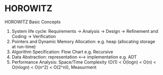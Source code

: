 # HOROWITZ

HOROWITZ Basic Concepts
1. System life cycle: Requirements -> Analysis -> Design -> Refinement and Coding -> Verification
2. Pointers and Dynamic Memory Allocation: e.g. heap (allocating storage at run-time)
3. Algorithm Specification: Flow Chart e.g. Recursive
4. Data Abstraction: representation <--> implementation e.g. ADT
5. Performance Analysis: Space/Time Complexity (O(1) < O(logn) < O(n) < O(nlogn) < O(n^2) < O(2^n)), Measurment
